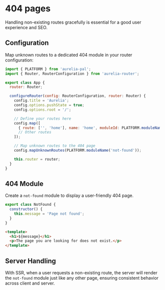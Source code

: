 # 404 pages

Handling non-existing routes gracefully is essential for a good user experience and SEO.

## Configuration

Map unknown routes to a dedicated 404 module in your router configuration:

```javascript
import { PLATFORM } from 'aurelia-pal';
import { Router, RouterConfiguration } from 'aurelia-router';

export class App {
  router: Router;

  configureRouter(config: RouterConfiguration, router: Router) {
    config.title = 'Aurelia';
    config.options.pushState = true;
    config.options.root = '/';

    // Define your routes here
    config.map([
      { route: ['', 'home'], name: 'home', moduleId: PLATFORM.moduleName('home'), nav: true, title: 'Home' },
      // Other routes
    ]);

    // Map unknown routes to the 404 page
    config.mapUnknownRoutes(PLATFORM.moduleName('not-found'));

    this.router = router;
  }
}
```

## 404 Module

Create a `not-found` module to display a user-friendly 404 page.

```javascript
export class NotFound {
  constructor() {
    this.message = 'Page not found';
  }
}
```

```html
<template>
  <h1>${message}</h1>
  <p>The page you are looking for does not exist.</p>
</template>
```

## Server Handling

With SSR, when a user requests a non-existing route, the server will render the `not-found` module just like any other page, ensuring consistent behavior across client and server.
